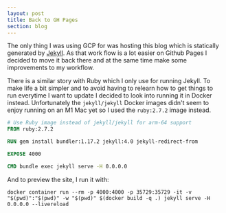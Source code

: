 ```yaml
---
layout: post
title: Back to GH Pages
section: blog
---
```


The only thing I was using GCP for was hosting this blog which is statically generated by [Jekyll](https://jekyllrb.com). As that work flow is a lot easier on Github Pages I decided to move it back there and at the same time make some improvements to my workflow.

There is a similar story with Ruby which I only use for running Jekyll. To make life a bit simpler and to avoid having to relearn how to get things to run everytime I want to update I decided to look into running it in Docker instead. Unfortunately the `jekyll/jekyll` Docker images didn't seem to enjoy running on an M1 Mac yet so I used the `ruby:2.7.2` image instead.

```Dockerfile
# Use Ruby image instead of jekyll/jekyll for arm-64 support
FROM ruby:2.7.2

RUN gem install bundler:1.17.2 jekyll:4.0 jekyll-redirect-from

EXPOSE 4000

CMD bundle exec jekyll serve -H 0.0.0.0
```

And to preview the site, I run it with:
```shell
docker container run --rm -p 4000:4000 -p 35729:35729 -it -v "$(pwd)":"$(pwd)" -w "$(pwd)" $(docker build -q .) jekyll serve -H 0.0.0.0 --livereload
```